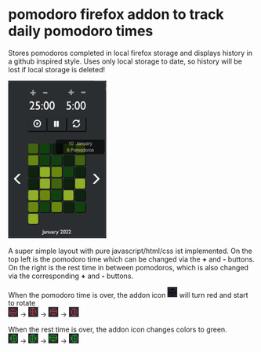 # pomodoro firefox addon to track daily pomodoro times

Stores pomodoros completed in local firefox storage and 
displays history in a github inspired style.
Uses only local storage to date, so history will be lost if
local storage is deleted!

<img src="readme_content/pomodoro-layout.png" alt="drawing" width="200"/>

A super simple layout with pure javascript/html/css ist implemented.
On the top left is the pomodoro time which can be changed via the 
<b>+</b> and <b>-</b> buttons. 
On the right is the rest time in between pomodoros, which is also
changed via the corresponding <b>+</b> and <b>-</b> buttons.

When the pomodoro time is over, the addon icon <img src="readme_content/icon_off.png" alt="drawing" width="20"/>
will turn red and start to rotate <br />
<img src="readme_content/icon_red.png" alt="drawing" width="20" height="20"/> &rarr; <img src="readme_content/icon_red_right.png" alt="drawing" width="20" height="20"/> &rarr; <img src="readme_content/icon_red_bottom.png" alt="drawing" width="20" height="20"/> &rarr; <img src="readme_content/icon_red_left.png" alt="drawing" width="20" height="20"/>
<br />

When the rest time is over, the addon icon changes colors to green.<br />
<img src="readme_content/icon_green.png" alt="drawing" width="20" height="20"/> &rarr; <img src="readme_content/icon_green_right.png" alt="drawing" width="20" height="20"/> &rarr; <img src="readme_content/icon_green_bottom.png" alt="drawing" width="20" height="20"/> &rarr; <img src="readme_content/icon_green_left.png" alt="drawing" width="20" height="20"/>
<br />

